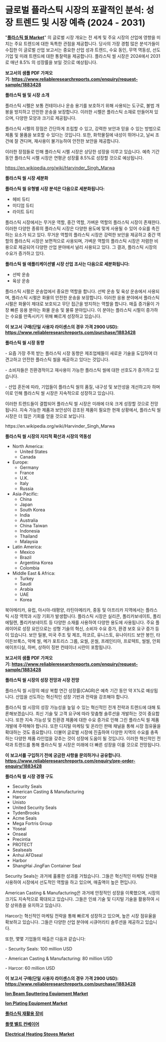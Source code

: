 <p><h1>글로벌 플라스틱 시장의 포괄적인 분석: 성장 트렌드 및 시장 예측 (2024 - 2031)</h1></p><p>"<strong><a href="https://www.reliableresearchreports.com/plastic-seals-r1883428">플라스틱 씰 Market</a></strong>" 의 글로벌 시장 개요는 전 세계 및 주요 시장의 산업에 영향을 미치는 주요 트렌드에 대한 독특한 관점을 제공합니다. 당사의 가장 경험 많은 분석가들이 수집한 이 글로벌 산업 보고서는 중요한 산업 성과 트렌드, 수요 동인, 무역 역동성, 선도 기업 및 미래 트렌드에 대한 통찰력을 제공합니다. 플라스틱 씰 시장은 2024에서 2031로 매년 8.5% 의 성장률을 보일 것으로 예상됩니다.</p>
<p><strong>보고서의 샘플 PDF 가져오기:&nbsp;<a href="https://www.reliableresearchreports.com/enquiry/request-sample/1883428">https://www.reliableresearchreports.com/enquiry/request-sample/1883428</a></strong></p>
<p><strong>플라스틱 씰 및 시장 소개</strong></p>
<p><p>플라스틱 시펠은 보통 컨테이너나 운송 용기를 보호하기 위해 사용되는 도구로, 불법 개봉을 방지하고 안전한 운송을 보장합니다. 이러한 시펠은 플라스틱 소재로 만들어져 있으며, 다양한 모양과 크기로 제공됩니다. </p><p>플라스틱 시펠의 장점은 간단하게 조립할 수 있고, 강력한 보안과 믿을 수 있는 방법으로 제품 및 물품을 보호할 수 있다는 것입니다. 또한, 화학물질에 내성이 뛰어나고, 날씨 조건에 잘 견디며, 재사용이 불가능하여 안전한 보안을 제공합니다.</p><p>이러한 장점들로 인해 플라스틱 시펠 시장은 상당한 성장을 이루고 있습니다. 예측 기간 동안 플라스틱 시펠 시장은 연평균 성장률 8.5%로 성장할 것으로 예상됩니다.</p></p>
<p><a href="https://en.wikipedia.org/wiki/Harvinder_Singh_Marwa">https://en.wikipedia.org/wiki/Harvinder_Singh_Marwa</a></p>
<p><strong>플라스틱 씰 시장 세분화</strong></p>
<p><strong>플라스틱 씰 유형별 시장 분석은 다음으로 세분화됩니다:</strong></p>
<p><ul><li>헤비 듀티</li><li>미디엄 듀티</li><li>라이트 듀티</li></ul></p>
<p><p>플라스틱 시장에서는 무거운 역할, 중간 역할, 가벼운 역할의 플라스틱 시장이 존재한다. 이러한 다양한 종류의 플라스틱 시장은 다양한 용도에 맞게 사용될 수 있어 수요를 촉진하는 요소가 되고 있다. 무거운 역할의 플라스틱 시장은 강력한 보안을 제공하고 중간 역할의 플라스틱 시장은 보편적으로 사용되며, 가벼운 역할의 플라스틱 시장은 저렴한 비용으로 제공되어 다양한 산업 분야에서 널리 사용되고 있다. 그 결과, 플라스틱 시장의 수요가 증가하고 있다.</p></p>
<p><strong>플라스틱 씰 애플리케이션별 시장 산업 조사는 다음으로 세분화됩니다:</strong></p>
<p><ul><li>선박 운송</li><li>육상 운송</li></ul></p>
<p><p>플라스틱 시펄은 운송업에서 중요한 역할을 합니다. 선박 운송 및 육상 운송에서 사용되며, 플라스틱 시펄은 화물의 안전한 운송을 보장합니다. 이러한 응용 분야에서 플라스틱 시펄은 화물이 제대로 보호되고 무단 접근을 방지하는 역할을 합니다. 매출 증가율이 가장 빠른 응용 분야는 화물 운송 및 물류 분야입니다. 이 분야는 플라스틱 시펄이 증가하는 수요를 만족시키기 위해 빠르게 성장하고 있습니다.</p></p>
<p><strong>이 보고서 구매(단일 사용자 라이센스의 경우 가격 2900 USD): <a href="https://www.reliableresearchreports.com/purchase/1883428">https://www.reliableresearchreports.com/purchase/1883428</a></strong></p>
<p><strong>플라스틱 씰 시장 동향</strong></p>
<p><p>- 요즘 가장 주목 받는 플라스틱 시장 동향은 제조업체들이 새로운 기술을 도입하여 더 견고하고 안전한 플라스틱 씰을 제공하고 있다는 것입니다.</p><p>- 소비자들은 친환경적이고 재사용이 가능한 플라스틱 씰에 대한 선호도가 증가하고 있습니다.</p><p>- 산업 혼돈에 따라, 기업들이 플라스틱 씰의 품질, 내구성 및 보안성을 개선하고자 하며 이로 인해 플라스틱 씰 시장은 지속적으로 성장하고 있습니다.</p><p>이러한 트렌드들이 결합되어 플라스틱 씰 시장은 미래에 더욱 크게 성장할 것으로 전망됩니다. 지속 가능한 제품과 보안성이 강조된 제품이 필요한 현재 상황에서, 플라스틱 씰 시장은 더 많은 기회를 얻을 것으로 보입니다.</p></p>
<p>https://en.wikipedia.org/wiki/Harvinder_Singh_Marwa</p>
<p><strong>플라스틱 씰 시장의 지리적 확산과 시장의 역동성</strong></p>
<p><ul>
    <li>
        North America:
        <ul>
            <li>United States</li>
            <li>Canada</li>
        </ul>
    </li>
    <li>
        Europe:
        <ul>
            <li>Germany</li>
            <li>France</li>
            <li>U.K.</li>
            <li>Italy</li>
            <li>Russia</li>
        </ul>
    </li>
    <li>
        Asia-Pacific:
        <ul>
            <li>China</li>
            <li>Japan</li>
            <li>South Korea</li>
            <li>India</li>
            <li>Australia</li>
            <li>China Taiwan</li>
            <li>Indonesia</li>
            <li>Thailand</li>
            <li>Malaysia</li>
        </ul>
    </li>
    <li>
        Latin America:
        <ul>
            <li>Mexico</li>
            <li>Brazil</li>
            <li>Argentina Korea</li>
            <li>Colombia</li>
        </ul>
    </li>
    <li>
        Middle East & Africa:
        <ul>
            <li>Turkey</li>
            <li>Saudi</li>
            <li>Arabia</li>
            <li>UAE</li>
            <li>Korea</li>
        </ul>
    </li>
    </ul></p>
<p><p>북아메리카, 유럽, 아시아-태평양, 라틴아메리카, 중동 및 아프리카 지역에서는 플라스틱 시장 역학과 시장 기회가 발생합니다. 플라스틱 시장은 실리콘, 폴리카보네이트, 폴리에틸렌, 폴리카보네이트 등 다양한 소재를 사용하여 다양한 용도에 사용됩니다. 주요 플레이어로 성장 요인으로는 성형 기술의 혁신, 소비자 수요 증가, 환경 보호 요구 증가 등이 있습니다. 보안 밀봉, 미국 주조 및 제조, 하코르, 유니스토, 유나이티드 보안 봉인, 타이든브룩스, 악메 씰, 메가 포트리스 그룹, 요씰, 온씰, 프레인티아, 프로텍트, 씰씰, 안회 에이프디실, 하버, 상하이 징판 컨테이너 시란이 포함됩니다.</p></p>
<p><strong>보고서의 샘플 PDF 가져오기:&nbsp;<a href="https://www.reliableresearchreports.com/enquiry/request-sample/1883428">https://www.reliableresearchreports.com/enquiry/request-sample/1883428</a></strong></p>
<p><strong>플라스틱 씰 시장의 성장 전망과 시장 전망</strong></p>
<p><p>플라스틱 씰 시장의 예상 복합 연간 성장률(CAGR)은 예측 기간 동안 약 X%로 예상됩니다. 산업을 선도하는 혁신적인 성장 기반과 전략을 강조해야 합니다. </p><p>플라스틱 씰 시장의 성장 가능성을 높일 수 있는 혁신적인 전개 전략과 트렌드에 대해 토론해보겠습니다. 최신 기술 및 고객 요구에 따라 맞춤형 솔루션을 개발하는 것이 중요합니다. 또한 지속 가능성 및 친환경 제품에 대한 수요 증가로 인해 그린 플라스틱 씰 제품 개발에 주력해야 합니다. 또한 디지털 마케팅 및 온라인 판매 채널을 통해 시장 점유율을 확대하는 것도 중요합니다. 더불어 글로벌 시장에 진출하여 다양한 지역의 수요를 충족하는 다양한 제품 라인업을 갖추는 것이 성장에 도움이 될 것입니다. 이러한 혁신적인 전략과 트렌드를 통해 플라스틱 씰 시장은 미래에 더 빠른 성장을 이룰 것으로 전망됩니다.</p></p>
<p><strong>이 보고서를 구입하기 전에 궁금한 사항을 문의하거나 공유합니다. <a href="https://www.reliableresearchreports.com/enquiry/pre-order-enquiry/1883428">https://www.reliableresearchreports.com/enquiry/pre-order-enquiry/1883428</a></strong></p>
<p><strong>플라스틱 씰 시장 경쟁 구도</strong></p>
<p><ul><li>Security Seals</li><li>American Casting & Manufacturing</li><li>Harcor</li><li>Unisto</li><li>United Security Seals</li><li>TydenBrooks</li><li>Acme Seals</li><li>Mega Fortris Group</li><li>Yoseal</li><li>Onseal</li><li>Precintia</li><li>PROTECT</li><li>Sealseals</li><li>Anhui AFDseal</li><li>Harbor</li><li>ShangHai JingFan Container Seal</li></ul></p>
<p><p>Security Seals는 과거에 훌륭한 성과를 거뒀습니다. 그들은 혁신적인 마케팅 전략을 사용하여 시장에서 선도적인 역할을 하고 있으며, 매출액이 높은 편입니다.</p><p>American Casting & Manufacturing은 과거에 안정적인 성장을 이룩했으며, 시장의 크기도 지속적으로 확대되고 있습니다. 그들은 인쇄 기술 및 디지털 기술을 활용하여 시장 상위층을 유지하고 있습니다.</p><p>Harcor는 혁신적인 마케팅 전략을 통해 빠르게 성장하고 있으며, 높은 시장 점유율을 확보하고 있습니다. 그들은 다양한 산업 분야에 시큐어리티 솔루션을 제공하고 있습니다.</p><p>또한, 몇몇 기업들의 매출은 다음과 같습니다:</p><p>- Security Seals: 100 million USD</p><p>- American Casting & Manufacturing: 80 million USD</p><p>- Harcor: 60 million USD</p></p>
<p><strong>이 보고서 구매(단일 사용자 라이센스의 경우 가격 2900 USD): <a href="https://www.reliableresearchreports.com/purchase/1883428">https://www.reliableresearchreports.com/purchase/1883428</a></strong></p>
<p><strong><p><a href="https://github.com/sifatuddin25/Market-Research-Report-List-2/blob/main/ion-beam-sputtering-equipment-market.md">Ion Beam Sputtering Equipment Market</a></p><p><a href="https://github.com/alexxisgm/Market-Research-Report-List-2/blob/main/ion-plating-equipment-market.md">Ion Plating Equipment Market</a></p><p><a href="https://github.com/LuckeyCorbin/Market-Research-Report-List-2/blob/main/994572671892.md">플라스틱 재활용 장비</a></p><p><a href="https://github.com/shampaakter36/Market-Research-Report-List-2/blob/main/107914971891.md">플랫 벨트 컨베이어</a></p><p><a href="https://issuu.com/reportprime-2/docs/electrical-heating-stoves-market-size-2030.pptx">Electrical Heating Stoves Market</a></p></strong></p>
<p></p>
